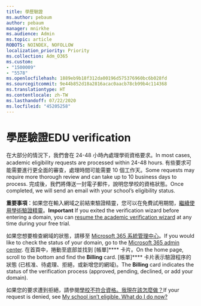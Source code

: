 ```yaml
---
title: 學歷驗證
ms.author: pebaum
author: pebaum
manager: mnirkhe
ms.audience: Admin
ms.topic: article
ROBOTS: NOINDEX, NOFOLLOW
localization_priority: Priority
ms.collection: Adm_O365
ms.custom:
- "1500009"
- "5578"
ms.openlocfilehash: 1889eb9b18f312da00196d575376960bc6b028fd
ms.sourcegitcommit: 9e44b852d18a2816acac0aacb78cb99b4c114368
ms.translationtype: HT
ms.contentlocale: zh-TW
ms.lasthandoff: 07/22/2020
ms.locfileid: "45205258"
---
```

# <a name="edu-verification"></a><span data-ttu-id="9502b-102">學歷驗證</span><span class="sxs-lookup"><span data-stu-id="9502b-102">EDU verification</span></span>

<span data-ttu-id="9502b-103">在大部分的情況下，我們會在 24-48 小時內處理學術資格要求。</span><span class="sxs-lookup"><span data-stu-id="9502b-103">In most cases, academic eligibility requests are processed within 24-48 hours.</span></span> <span data-ttu-id="9502b-104">有些要求可能需要進行更全面的審查，處理時間可能需要 10 個工作天。</span><span class="sxs-lookup"><span data-stu-id="9502b-104">Some requests may require more thorough review and can take up to 10 business days to process.</span></span> <span data-ttu-id="9502b-105">完成後，我們將傳送一封電子郵件，說明您學校的資格狀態。</span><span class="sxs-lookup"><span data-stu-id="9502b-105">Once completed, we will send an email with your school’s eligibility status.</span></span>

<span data-ttu-id="9502b-106">**重要事項**：如果您在輸入網域之前結束驗證精靈，您可以在免費試用期間，[繼續使用學術驗證精靈](https://go.microsoft.com/fwlink/p/?linkid=2135255)。</span><span class="sxs-lookup"><span data-stu-id="9502b-106">**Important** If you exited the verification wizard before entering a domain, you can [resume the academic verification wizard](https://go.microsoft.com/fwlink/p/?linkid=2135255) at any time during your free trial.</span></span>

<span data-ttu-id="9502b-107">如果您想要檢查網域的狀態，請移至 [Microsoft 365 系統管理中心](https://go.microsoft.com/fwlink/p/?linkid=2024339)。</span><span class="sxs-lookup"><span data-stu-id="9502b-107">If you would like to check the status of your domain, go to the [Microsoft 365 admin center](https://go.microsoft.com/fwlink/p/?linkid=2024339).</span></span> <span data-ttu-id="9502b-108">在首頁中，捲動至底部並找到 [帳單]\*\*\*\* 卡片。</span><span class="sxs-lookup"><span data-stu-id="9502b-108">On the home page, scroll to the bottom and find the **Billing** card.</span></span> <span data-ttu-id="9502b-109">[帳單]\*\*\*\* 卡片表示驗證程序的狀態 (已核准、待處理、拒絕，或新增您的網域)。</span><span class="sxs-lookup"><span data-stu-id="9502b-109">The **Billing** card indicates the status of the verification process (approved, pending, declined, or add your domain).</span></span>

<span data-ttu-id="9502b-110">如果您的要求遭到拒絕，請參閱[學校不符合資格。我現在該怎麼做？](https://docs.microsoft.com/microsoft-365/commerce/subscriptions/verify-academic-eligibility#my-school-isnt-eligible-what-do-i-do-now)</span><span class="sxs-lookup"><span data-stu-id="9502b-110">If your request is denied, see [My school isn’t eligible. What do I do now?](https://docs.microsoft.com/microsoft-365/commerce/subscriptions/verify-academic-eligibility#my-school-isnt-eligible-what-do-i-do-now)</span></span>